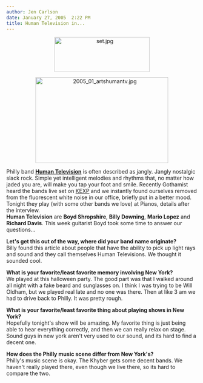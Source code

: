 ```yaml
---
author: Jen Carlson
date: January 27, 2005  2:22 PM
title: Human Television in...
---
```


<p align="CENTER"><img alt="set.jpg" src="https://web.archive.org/web/20130619025733im_/http://www.gothamist.com/arts/archives/set.jpg" width="251" height="92" border="0" align="center">

</p><p align="CENTER"><img alt="2005_01_artshumantv.jpg" src="https://web.archive.org/web/20130619025733im_/http://www.gothamist.com/images/2005_01_artshumantv.jpg" width="350" height="226">

</p><p>Philly band <a href="https://web.archive.org/web/20130619025733/http://www.wearethehumantelevision.com/"><b>Human Television</b></a> is often described as jangly. Jangly nostalgic slack rock. Simple yet intelligent melodies and rhythms that, no matter how jaded you are, will make you tap your foot and smile. Recently Gothamist heard the bands live set on <a href="https://web.archive.org/web/20130619025733/http://www.kexp.org/">KEXP</a> and we instantly found ourselves removed from the fluorescent white noise in our office, briefly put in a better mood. Tonight they play (with some other bands we love) at Pianos, details after the interview. <br>
<b>Human Television</b> are <b>Boyd Shropshire</b>, <b>Billy Downing</b>, <b>Mario Lopez</b> and <b>Richard Davis</b>. This week guitarist Boyd took some time to answer our questions...</p>

<p><b>Let&apos;s get this out of the way, where did your band name originate? </b><br>
Billy found this article about people that have the ability to pick up light rays and sound and they call themselves Human Televisions. We thought it sounded cool.</p>

<p><b>What is your favorite/least favorite memory involving New York? </b><br>
We played at this halloween party. The good part was that I walked around all night with a fake beard and sunglasses on. I think I was trying to be Will Oldham, but we played real late and no one was there. Then at like 3 am we had to drive back to Philly. It was pretty rough.</p>

<p><b>What is your favorite/least favorite thing about playing shows in New York? </b><br>
Hopefully tonight&apos;s show will be amazing. My favorite thing is just being able to hear everything correctly, and then we can really relax on stage. Sound guys in new york aren&apos;t very used to our sound, and its hard to find a decent one.</p>

<p><b>How does the Philly music scene differ from New York&apos;s? </b><br>
Philly&apos;s music scene is okay. The Khyber gets some decent bands. We haven&apos;t really played there, even though we live there,  so its hard to compare the two.</p>